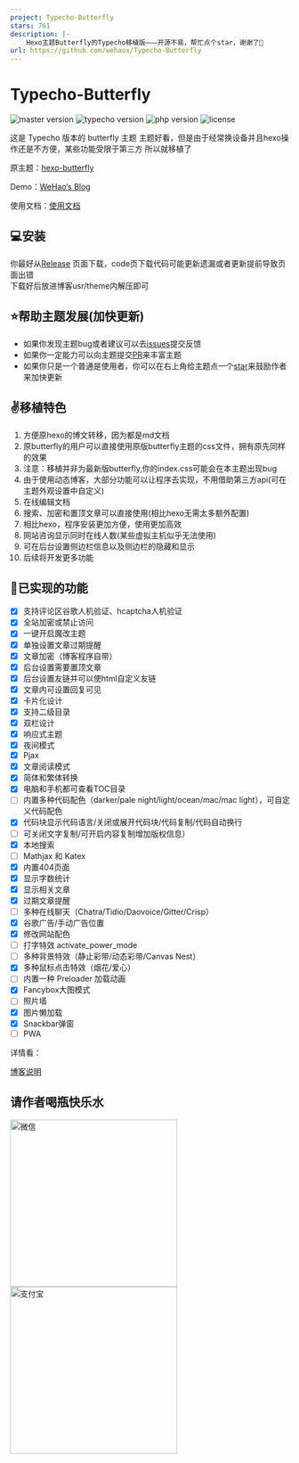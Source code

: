 ```yaml
---
project: Typecho-Butterfly
stars: 761
description: |-
    Hexo主题Butterfly的Typecho移植版———开源不易，帮忙点个star，谢谢了🌹
url: https://github.com/wehaox/Typecho-Butterfly
---
```


# Typecho-Butterfly
![master version](https://img.shields.io/github/v/release/wehaox/Typecho-Butterfly?sort=semver)
![typecho version](https://img.shields.io/badge/Tyepcho-1.2.0-green)
![php version](https://img.shields.io/badge/PHP-7.4+-9cf)
![license](https://img.shields.io/github/license/wehaox/Typecho-Butterfly?color=FF5531)  

这是 Typecho 版本的 butterfly 主题
主题好看，但是由于经常换设备并且hexo操作还是不方便，某些功能受限于第三方
所以就移植了  

原主题：[hexo-butterfly](https://github.com/jerryc127/hexo-theme-butterfly)

Demo：[WeHao‘s Blog](https://blog.haoi.net/)

使用文档：[使用文档](https://blog.haoi.net/archives/typecho-butterfly.html)

## 💻安装
你最好从[Release](https://github.com/wehaox/Typecho-Butterfly/releases)  页面下载，code页下载代码可能更新遗漏或者更新提前导致页面出错  
下载好后放进博客usr/theme内解压即可

## ⭐帮助主题发展(加快更新)
 - 如果你发现主题bug或者建议可以去[issues](https://github.com/wehaox/Typecho-Butterfly/issues)提交反馈
 - 如果你一定能力可以向主题提交[PR](https://github.com/wehaox/Typecho-Butterfly/pulls)来丰富主题
 - 如果你只是一个普通是使用者，你可以在右上角给主题点一个[star](https://github.com/wehaox/Typecho-Butterfly/stargazers)来鼓励作者来加快更新

## ✌️移植特色
 1. 方便原hexo的博文转移，因为都是md文档
 2. 原butterfly的用户可以直接使用原版butterfly主题的css文件，拥有原先同样的效果
 3. 注意：移植并非为最新版butterfly,你的index.css可能会在本主题出现bug
 4. 由于使用动态博客，大部分功能可以让程序去实现，不用借助第三方api(可在主题外观设置中自定义)
 5. 在线编辑文档
 6. 搜索、加密和置顶文章可以直接使用(相比hexo无需太多额外配置)
 7. 相比hexo，程序安装更加方便，使用更加高效
 8. 网站咨询显示同时在线人数(某些虚拟主机似乎无法使用)
 9. 可在后台设置侧边栏信息以及侧边栏的隐藏和显示
 10. 后续将开发更多功能

## 🎉已实现的功能

- [x] 支持评论区谷歌人机验证、hcaptcha人机验证
- [x] 全站加密或禁止访问
- [x] 一键开启魔改主题
- [x] 单独设置文章过期提醒
- [x] 文章加密（博客程序自带）
- [x] 后台设置需要置顶文章
- [x] 后台设置友链并可以使html自定义友链
- [x] 文章内可设置回复可见
- [x] 卡片化设计
- [X] 支持二级目录
- [x] 双栏设计
- [x] 响应式主题
- [x] 夜间模式
- [x] Pjax
- [x] 文章阅读模式
- [x] 简体和繁体转换
- [X] 电脑和手机都可查看TOC目录
- [ ] 内置多种代码配色（darker/pale night/light/ocean/mac/mac light），可自定义代码配色
- [X] 代码块显示代码语言/关闭或展开代码块/代码复制/代码自动换行
- [ ] 可关闭文字复制/可开启内容复制增加版权信息）
- [X] 本地搜索
- [ ] Mathjax 和 Katex
- [x] 内置404页面
- [x] 显示字数统计
- [x] 显示相关文章
- [x] 过期文章提醒
- [ ] 多种在线聊天（Chatra/Tidio/Daovoice/Gitter/Crisp）
- [x] 谷歌广告/手动广告位置
- [x] 修改网站配色
- [ ] 打字特效 activate_power_mode
- [ ] 多种背景特效（静止彩带/动态彩带/Canvas Nest）
- [x] 多种鼠标点击特效（烟花/爱心）
- [ ] 内置一种 Preloader 加载动画
- [x] Fancybox大图模式
- [ ] 照片墙
- [x] 图片懒加载
- [x] Snackbar弹窗
- [ ] PWA

详情看：

[博客说明](https://blog.haoi.net/archives/blogtheme.html)


## 请作者喝瓶快乐水

<img src="https://cdn.jsdelivr.net/gh/wehaox/CDN@main/reward/wechat.jpg" alt="微信" width="300px"><img src="https://cdn.jsdelivr.net/gh/wehaox/CDN@main/reward/alipay.jpg" alt="支付宝" width="300px">

